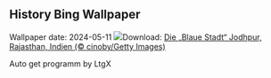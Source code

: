 ## History Bing Wallpaper
Wallpaper date: 2024-05-11
![](https://www.bing.com/th?id=OHR.BlueCityIndia_DE-DE7777501336_UHD.jpg&w=1000)Download: [Die „Blaue Stadt“ Jodhpur, Rajasthan, Indien (© cinoby/Getty Images)](https://www.bing.com/th?id=OHR.BlueCityIndia_DE-DE7777501336_UHD.jpg)

Auto get programm by LtgX
